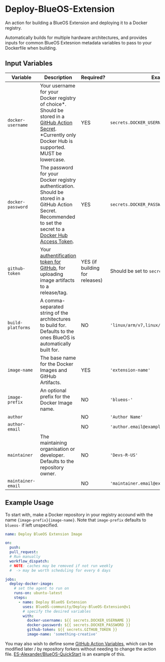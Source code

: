 # Deploy-BlueOS-Extension
An action for building a BlueOS Extension and deploying it to a Docker registry.

Automatically builds for multiple hardware architectures, and provides inputs for common BlueOS Extesnion metadata variables to pass to your Dockerfile when building.

## Input Variables

| Variable | Description | Required? | Example |
|---|---|---|---|
`docker-username` | Your username for your Docker registry of choice*.<br>Should be stored in a [GitHub Action Secret](https://docs.github.com/en/actions/security-guides/using-secrets-in-github-actions#creating-secrets-for-a-repository).<br>*Currently only Docker Hub is supported.<br>MUST be lowercase. | YES | `secrets.DOCKER_USERNAME`
`docker-password` | The password for your Docker registry authentication.<br>Should be stored in a GitHub Action Secret.<br>Recommended to set the secret to a [Docker Hub Access Token](https://docs.docker.com/docker-hub/access-tokens/). | YES | `secrets.DOCKER_PASSWORD`
`github-token` | Your [authentification token for GitHub](https://docs.github.com/en/actions/security-guides/automatic-token-authentication), for uploading image artifacts to a release/tag. | YES (if building for releases) | Should be set to `secrets.GITHUB_TOKEN`
`build-platforms` | A comma-separated string of the architectures to build for.<br>Defaults to the ones BlueOS is automatically built for. | NO | `'linux/arm/v7,linux/arm64/v8,linux/amd64'`
`image-name` | The base name for the Docker Images and GitHub Artifacts. | YES | `'extension-name'`
`image-prefix` | An optional prefix for the Docker Image name. | NO | `'blueos-'`
`author` | | NO | `'Author Name'`
`author-email` | | NO | `'author.email@example.com'`
`maintainer` | The maintaining organisation or developer.<br> Defaults to the repository owner. | NO | `'Devs-R-US'`
`maintainer-email` | | NO | `'maintainer.email@example.com'`

## Example Usage

To start with, make a Docker repository in your registry accound with the name `{image-prefix}{image-name}`. Note that `image-prefix` defaults to `blueos-` if left unspecified.

```action.yml
name: Deploy BlueOS Extension Image

on:
  push:
  pull_request:
  # Run manually
  workflow_dispatch:
  # NOTE: caches may be removed if not run weekly
  #  -> may be worth scheduling for every 6 days

jobs:
  deploy-docker-image:
    # set the agent to run on
    runs-on: ubuntu-latest
    steps:
      - name: Deploy BlueOS Extension
        uses: BlueOS-community/Deploy-BlueOS-Extension@v1
        # specify the desired variables
        with:
          docker-username: ${{ secrets.DOCKER_USERNAME }}
          docker-password: ${{ secrets.DOCKER_PASSWORD }}
          github-token: ${{ secrets.GITHUB_TOKEN }}
          image-name: 'something-creative'
```

You may also wish to define some [GitHub Action Variables](https://docs.github.com/en/actions/learn-github-actions/variables), which can be modified later / by repository forkers without needing to change the action file. [ES-Alexander/BlueOS-QuickStart](https://github.com/ES-Alexander/BlueOS-QuickStart/blob/main/.github/workflows/deploy.yml) is an example of this.
